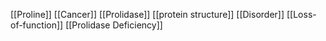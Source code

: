 [[Proline]]
[[Cancer]]
[[Prolidase]]
[[protein structure]]
[[Disorder]]
[[Loss-of-function]]
[[Prolidase Deficiency]]

